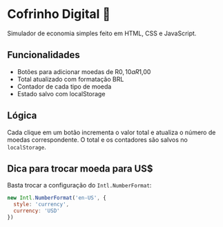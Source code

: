 # Cofrinho Digital 🐖

Simulador de economia simples feito em HTML, CSS e JavaScript.

## Funcionalidades
- Botões para adicionar moedas de R$0,10 a R$1,00
- Total atualizado com formatação BRL
- Contador de cada tipo de moeda
- Estado salvo com localStorage

## Lógica
Cada clique em um botão incrementa o valor total e atualiza o número de moedas correspondente. O total e os contadores são salvos no `localStorage`.

## Dica para trocar moeda para US$
Basta trocar a configuração do `Intl.NumberFormat`:

```js
new Intl.NumberFormat('en-US', {
  style: 'currency',
  currency: 'USD'
})
